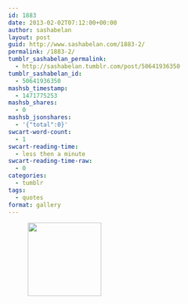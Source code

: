 ```yaml
---
id: 1883
date: 2013-02-02T07:12:00+00:00
author: sashabelan
layout: post
guid: http://www.sashabelan.com/1883-2/
permalink: /1883-2/
tumblr_sashabelan_permalink:
  - http://sashabelan.tumblr.com/post/50641936350
tumblr_sashabelan_id:
  - 50641936350
mashsb_timestamp:
  - 1471775253
mashsb_shares:
  - 0
mashsb_jsonshares:
  - '{"total":0}'
swcart-word-count:
  - 1
swcart-reading-time:
  - less then a minute
swcart-reading-time-raw:
  - 0
categories:
  - tumblr
tags:
  - quotes
format: gallery
---
```

<div id='gallery-239' class='gallery galleryid-1883 gallery-columns-3 gallery-size-thumbnail'>
  <figure class='gallery-item'> 
  
  <div class='gallery-icon portrait'>
    <a href='http://www.sashabelan.ru/1883-2/attachment/1884/'><img width="150" height="150" src="http://www.sashabelan.ru/wp-content/uploads/2013/02/tumblr_mmxq5hvdlb1qarj97o1_500-150x150.png" class="attachment-thumbnail size-thumbnail" alt="" /></a>
  </div></figure>
</div>